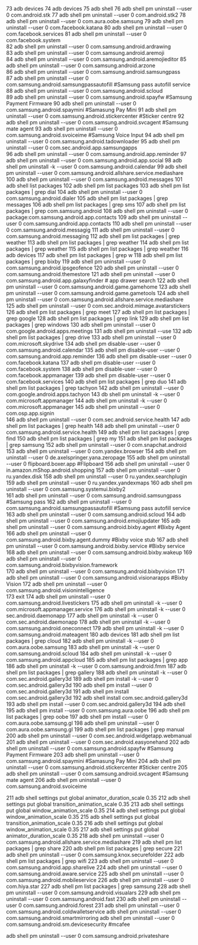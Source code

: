 73  adb devices
   74  adb devices
   75  adb shell
   76  adb shell pm uninstall --user 0 com.android.stk
   77  adb shell pm uninstall --user 0 com.android.stk2
   78  adb shell pm uninstall --user 0 com.aura.oobe.samsung 
   79  adb shell pm uninstall --user 0 com.facebook.katana
   80  adb shell pm uninstall --user 0 com.facebook.services 
   81  adb shell pm uninstall --user 0 com.facebook.system   
   82  adb shell pm uninstall --user 0 com.samsung.android.ardrawing  
   83  adb shell pm uninstall --user 0 com.samsung.android.aremoji  
   84  adb shell pm uninstall --user 0 com.samsung.android.aremojieditor
   85  adb shell pm uninstall --user 0 com.samsung.android.arzone   
   86  adb shell pm uninstall --user 0 com.samsung.android.samsungpass    
   87  adb shell pm uninstall --user 0 com.samsung.android.samsungpassautofill                 #Samsung pass autofill service
   88  adb shell pm uninstall --user 0 com.samsung.android.scloud     
   89  adb shell pm uninstall --user 0 com.samsung.android.spayfw                              #Samsung Payment Firmware
   90  adb shell pm uninstall --user 0 com.samsung.android.spaymini                            #Samasung Pay Mini
   91  adb shell pm uninstall --user 0 com.samsung.android.stickercenter                       #Sticker centre
   92  adb shell pm uninstall --user 0 com.samsung.android.svcagent                            #Samsung mate agent
   93  adb shell pm uninstall --user 0 com.samsung.android.svoiceime                           #Samsung Voice Input 
   94  adb shell pm uninstall --user 0 com.samsung.android.tadownloader
   95  adb shell pm uninstall --user 0 com.sec.android.app.samsungapps  
   96  adb shell pm uninstall --user 0 com.samsung.android.app.reminder
   97  adb shell pm uninstall --user 0 com.samsung.android.app.social
   98  adb shell pm uninstall -k --user 0 com.samsung.android.calendar
   99  adb shell pm uninstall --user 0 com.samsung.android.allshare.service.mediashare
  100  adb shell pm uninstall --user 0 com.samsung.android.messages
  101  adb shell list packages
  102  adb shell pm list packages
  103  adb shell pm list packages | grep dial
  104  adb shell pm uninstall --user 0 com.samsung.android.dialer
  105  adb shell pm list packages | grep messages
  106  adb shell pm list packages | grep sms
  107  adb shell pm list packages | grep com.samsung.android
  108  adb shell pm uninstall --user 0 package:com.samsung.android.app.contacts
  109  adb shell pm uninstall --user 0 com.samsung.android.app.contacts
  110  adb shell pm uninstall --user 0 com.samsung.android.messagig
  111  adb shell pm uninstall --user 0 com.samsung.android.messaging
  112  adb shell pm list packages | grep weather
  113  adb shell pm list packages | grep weather
  114  adb shell pm list packages | grep weather
  115  adb shell pm list packages | grep weather
  116  adb devices
  117  adb shell pm list packages | grep w
  118  adb shell pm list packages | grep bixby
  119  adb shell pm uninstall --user 0 com.samsung.android.ipsgeofence
  120  adb shell pm uninstall --user 0 com.samsung.android.themestore
  121  adb shell pm uninstall --user 0 com.samsung.android.app.galaxyfinder  # app drawer search 
  122  adb shell pm uninstall --user 0 com.samsung.android.game.gamehome 
  123  adb shell pm uninstall --user 0 com.samsung.android.game.gametools 
  124  adb shell pm uninstall --user 0 com.samsung.android.allshare.service.mediashare  
  125  adb shell pm uninstall --user 0 com.sec.android.mimage.avatarstickers  
  126  adb shell pm list packages | grep meet
  127  adb shell pm list packages | grep google
  128  adb shell pm list packages | grep link
  129  adb shell pm list packages | grep windows
  130  adb shell pm uninstall --user 0 com.google.android.apps.meetings
  131  adb shell pm uninstall --use
  132  adb shell pm list packages | grep drive
  133  adb shell pm uninstall --user 0 com.microsoft.skydrive
  134  adb shell pm disable-user --user 0 com.samsung.android.calendar
  135  adb shell pm disable-user --user 0 com.samsung.android.app.reminder
  136  adb shell pm disable-user --user 0 com.facebook.katana
  137  adb shell pm disable-user --user 0 com.facebook.system
  138  adb shell pm disable-user --user 0 com.facebook.appmanager
  139  adb shell pm disable-user --user 0 com.facebook.services
  140  adb shell pm list packages | grep duo
  141  adb shell pm list packages | grep tachyon
  142  adb shell pm uninstall --user 0 com.google.android.apps.tachyon
  143  db shell pm uninstall -k --user 0 com.microsoft.appmanager
  144  adb shell pm uninstall -k --user 0 com.microsoft.appmanager
  145  adb shell pm uninstall --user 0 com.osp.app.signin  
  146  adb shell pm uninstall --user 0 com.sec.android.service.health 
  147  adb shell pm list packages | grep health
  148  adb shell pm uninstall --user 0 com.samsung.android.service.health
  149  adb shell pm list packages | grep find
  150  adb shell pm list packages | grep my
  151  adb shell pm list packages | grep samsung
  152  adb shell pm uninstall --user 0 com.snapchat.android
  153  adb shell pm uninstall --user 0 com.yandex.browser
  154  adb shell pm uninstall --user 0 de.axelspringer.yana.zeropage
  155  adb shell pm uninstall --user 0 flipboard.boxer.app                                     #Flipboard
  156  adb shell pm uninstall --user 0 in.amazon.mShop.android.shopping
  157  adb shell pm uninstall --user 0 ru.yandex.disk
  158  adb shell pm uninstall --user 0 ru.yandex.searchplugin
  159  adb shell pm uninstall --user 0 ru.yandex.yandexmaps 
  160  adb shell pm uninstall --user 0 com.samsung.systemui.bixby2  
  161  adb shell pm uninstall --user 0 com.samsung.android.samsungpass                         #Samsung pass
  162  adb shell pm uninstall --user 0 com.samsung.android.samsungpassautofill                 #Samsung pass autofill service
  163  adb shell pm uninstall --user 0 com.samsung.android.scloud
  164  adb shell pm uninstall --user 0 com.samsung.android.emojiupdater
  165  adb shell pm uninstall --user 0 com.samsung.android.bixby.agent                         #Bixby Agent
  166  adb shell pm uninstall --user 0 com.samsung.android.bixby.agent.dummy                   #Bixby voice stub
  167  adb shell pm uninstall --user 0 com.samsung.android.bixby.service                       #Bixby service
  168  adb shell pm uninstall --user 0 com.samsung.android.bixby.wakeup
  169  adb shell pm uninstall --user 0 com.samsung.android.bixbyvision.framework  
  170  adb shell pm uninstall --user 0 com.samsung.android.bixbyvision
  171  adb shell pm uninstall --user 0 com.samsung.android.visionarapps                        #Bixby Vision
  172  adb shell pm uninstall --user 0 com.samsung.android.visionintelligence  
  173  exit
  174  adb shell pm uninstall --user 0 com.samsung.android.livestickers 
  175  adb shell pm uninstall -k --user 0 com.microsoft.appmanager.service
  176  adb shell pm uninstall -k --user 0 sec.android.daemonapp
  177  adb shell pm uninstall -k --user 0 com.sec.android.daemonapp
  178  adb shell pm uninstall -k --user 0 com.samsung.android.oneconnect
  179  adb shell pm uninstall -k --user 0 com.samsung.android.mateagent
  180  adb devices
  181  adb shell pm list packages | grep cloud
  182  adb shell pm uninstall -k --user 0 com.aura.oobe.samsung
  183  adb shell pm uninstall -k --user 0 	com.samsung.android.scloud
  184  adb shell pm uninstall -k --user 0 	com.samsung.android.appcloud
  185  adb shell pm list packages | grep app
  186  adb shell pm uninstall -k --user 0 	com.samsung.android.fmm
  187  adb shell pm list packages | grep gallery
  188  adb shell pm uninstall -k --user 0 com.sec.android.gallery3d
  189  adb shell pm install -k --user 0 com.sec.android.gallery3d
  190  adb shell pm install --user 0 com.sec.android.gallery3d
  191  adb shell pm install com.sec.android.gallery3d
  192  adb shell install com.sec.android.gallery3d
  193  adb shell pm install --user 0 com.sec.android.gallery3d
  194  adb shell
  195  adb shell pm install --user 0 com.samsung.aura.oobe
  196  adb shell pm list packages | grep oobe
  197  adb shell pm install --user 0 com.aura.oobe.samsung.gl
  198  adb shell pm uninstall --user 0 com.aura.oobe.samsung.gl
  199  adb shell pm list packages | grep manual
  200  adb shell pm uninstall --user 0 com.sec.android.widgetapp.webmanual
  201  adb shell pm uninstall --user 0 com.sec.android.easyonehand
  202  adb shell pm uninstall --user 0 com.samsung.android.spayfw                              #Samsung Payment Firmware
  203  adb shell pm uninstall --user 0 com.samsung.android.spaymini                            #Samasung Pay Mini
  204  adb shell pm uninstall --user 0 com.samsung.android.stickercenter                       #Sticker centre
  205  adb shell pm uninstall --user 0 com.samsung.android.svcagent                            #Samsung mate agent
  206  adb shell pm uninstall --user 0 com.samsung.android.svoiceime 


  211  adb shell settings put global animator_duration_scale 0.35
  212  adb shell settings put global transition_animation_scale 0.35
  213  adb shell settings put global window_animation_scale 0.35
  214  adb shell settings put global window_animation_scale 0.35
  215  adb shell settings put global transition_animation_scale 0.35
  216  adb shell settings put global window_animation_scale 0.35
  217  adb shell settings put global animator_duration_scale 0.35
  218  adb shell pm uninstall --user 0 com.samsung.android.allshare.service.mediashare 
  219  adb shell pm list packages | grep share
  220  adb shell pm list packages | grep secure
  221  adb shell pm uninstall --user 0 com.samsung.knox.securefolder
  222  adb shell pm list packages | grep wifi
  223  adb shell pm uninstall --user 0 com.samsung.android.app.sharelive 
  224  adb shell pm uninstall --user 0 com.samsung.android.aware.service 
  225  adb shell pm uninstall --user 0 com.samsung.android.mobileservice 
  226  adb shell pm uninstall --user 0 com.hiya.star 
  227  adb shell pm list packages | grep samsung
  228  adb shell pm uninstall --user 0 com.samsung.android.visualars
  229  adb shell pm uninstall --user 0 com.samsung.android.fast
  230  adb shell pm uninstall --user 0 com.samsung.android.forest
  231  adb shell pm uninstall --user 0 	com.samsung.android.coldwalletservice 
adb shell pm uninstall --user 0 com.samsung.android.smartmirroring
adb shell pm uninstall --user 0 com.samsung.android.sm.devicesecurity #mcafee 

adb shell pm uninstall --user 0 com.samsung.android.privateshare
